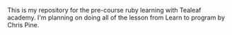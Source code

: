 This is my repository for the pre-course ruby learning with Tealeaf academy. I'm planning on doing all of the lesson from Learn to program by Chris Pine.

